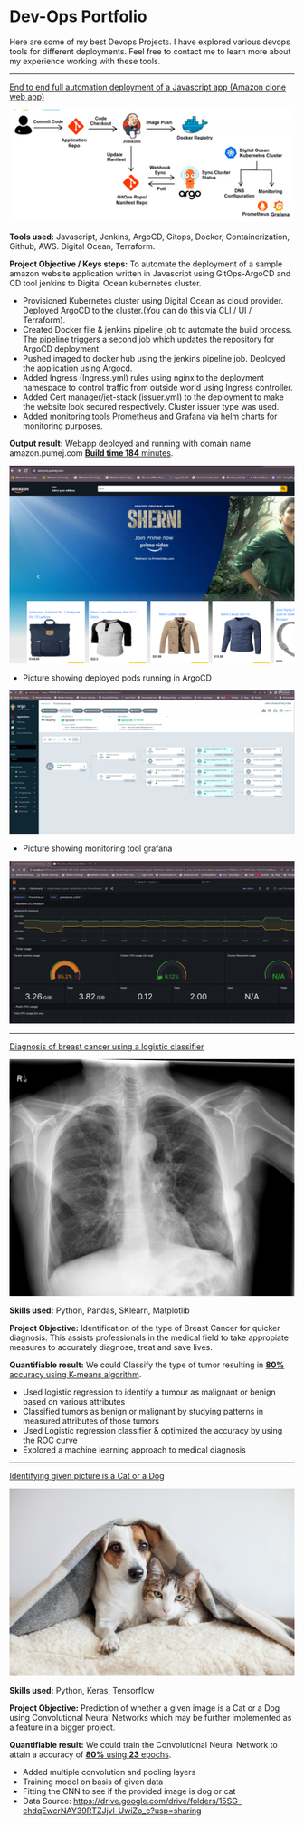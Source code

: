 # Dev-Ops Portfolio

Here are some of my best Devops Projects. I have explored various devops tools for different deployments. Feel free to contact me to learn more about my experience working with these tools.

***

[End to end full automation deployment of a Javascript app (Amazon clone web app)](https://github.com/Mexxy-lab/Pumej_amazon-clone-app.git)

<img src="images/project-architecture.png?raw=true"/>

**Tools used:** Javascript, Jenkins, ArgoCD, Gitops, Docker, Containerization, Github, AWS. Digital Ocean, Terraform. 

**Project Objective / Keys steps:** To automate the deployment of a sample amazon website application written in Javascript using GitOps-ArgoCD and CD tool jenkins to Digital Ocean kubernetes cluster.

- Provisioned Kubernetes cluster using Digital Ocean as cloud provider. Deployed ArgoCD to the cluster.(You can do this via CLI / UI / Terraform).
- Created Docker file & jenkins pipeline job to automate the build process. The pipeline triggers a second job which updates the repository for ArgoCD deployment.
- Pushed imaged to docker hub using the jenkins pipeline job. Deployed the application using Argocd.
- Added Ingress (Ingress.yml) rules using nginx to the deployment namespace to control traffic from outside world using Ingress controller.
- Added Cert manager/jet-stack (issuer.yml) to the deployment to make the website look secured respectively. Cluster issuer type was used.
- Added monitoring tools Prometheus and Grafana via helm charts for monitoring purposes.

**Output result:** Webapp deployed and running with domain name amazon.pumej.com [**Build time 184** minutes](https://github.com/Mexxy-lab/Pumej_amazon-clone-app.git).

<img src="images/amazon-app.png?raw=true"/>

- Picture showing deployed pods running in ArgoCD

<img src="images/Pod.png?raw=true"/>

- Picture showing monitoring tool grafana

<img src="images/cluster-monitoring.png?raw=true"/>

***

[Diagnosis of breast cancer using a logistic classifier](https://github.com/suvo-gh/Orthopedic-Patients-Classification)

<img src="images/breast-cancer.jpeg?raw=true"/>

**Skills used:** Python, Pandas, SKlearn, Matplotlib

**Project Objective:** Identification of the type of Breast Cancer for quicker diagnosis. This assists professionals in the medical field to take appropiate measures to accurately diagnose, treat and save lives. 

**Quantifiable result:** We could Classify the type of tumor resulting in [**80%** accuracy using K-means algorithm](https://github.com/suvo-gh/Orthopedic-Patients-Classification).

- Used logistic regression to identify a tumour as malignant or benign based on various attributes
- Classified tumors as benign or malignant by studying patterns in measured attributes of those tumors
- Used Logistic regression classifier & optimized the accuracy by using the ROC curve
- Explored a machine learning approach to medical diagnosis

***

[Identifying given picture is a Cat or a Dog](https://github.com/suvo-gh/Cat_or_Dog_prediction/blob/main/CNN_Project%20(Image_Classification).ipynb)

<img src="images/Dog-and-Cat.jpeg?raw=true"/>

**Skills used:** Python, Keras, Tensorflow

**Project Objective:** Prediction of whether a given image is a Cat or a Dog using Convolutional Neural Networks which may be further implemented as a feature in a bigger project.

**Quantifiable result:** We could train the Convolutional Neural Network to attain a accuracy of [**80%** using **23** epochs](https://github.com/suvo-gh/Cat_or_Dog_prediction/blob/main/CNN_Project%20(Image_Classification).ipynb).

- Added multiple convolution and pooling layers
- Training model on basis of given data
- Fitting the CNN to see if the provided image is dog or cat
- Data Source: https://drive.google.com/drive/folders/15SG-chdqEwcrNAY39RTZJjvl-UwiZo_e?usp=sharing